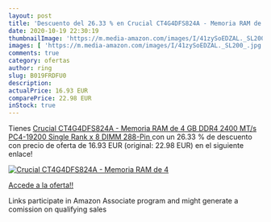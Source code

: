 ```yaml
---
layout: post
title: 'Descuento del 26.33 % en Crucial CT4G4DFS824A - Memoria RAM de 4 '
date: 2020-10-19 22:30:19
thumbnailImage: 'https://m.media-amazon.com/images/I/41zySoEDZAL._SL200_.jpg'
images: [ 'https://m.media-amazon.com/images/I/41zySoEDZAL._SL200_.jpg' ]
comments: true
category: ofertas
author: ring
slug: B019FRDFU0
description:
actualPrice: 16.93 EUR
comparePrice: 22.98 EUR
inStock: true
---
```


Tienes [Crucial CT4G4DFS824A - Memoria RAM de 4 GB  DDR4  2400 MT/s  PC4-19200  Single Rank x 8  DIMM  288-Pin ](https://www.amazon.es/dp/B019FRDFU0/?tag=tolees-21) con un 26.33 % de descuento con precio de oferta de 16.93 EUR (original: 22.98 EUR) en el siguiente enlace!

[![Crucial CT4G4DFS824A - Memoria RAM de 4 ](https://m.media-amazon.com/images/I/41zySoEDZAL._SL200_.jpg)](https://www.amazon.es/dp/B019FRDFU0/?tag=tolees-21)

[Accede a la oferta!!](https://www.amazon.es/dp/B019FRDFU0/?tag=tolees-21)

Links participate in Amazon Associate program and might generate a comission on qualifying sales


